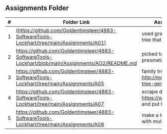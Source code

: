 
##  Assignments Folder

|   #   | Folder Link | Assignment Description |
| :---: | ----------- | ---------------------- |
|   1    |  [(https://github.com/Goldentimsteer/4883-SoftwareTools-Lockhart/tree/main/Assignments/A01)](https://github.com/Goldentimsteer/4883-SoftwareTools-Lockhart/tree/main/Assignments/A04)    | used graphviz online to create a tree that holds variables |
|   2    |https://github.com/Goldentimsteer/4883-SoftwareTools-Lockhart/blob/main/Assignments/AO2/README.md| picked topic for software tools presmetation |
|  3    | https://github.com/Goldentimsteer/4883-SoftwareTools-Lockhart/tree/main/Assignments/A05 | family tree data, generated from http://mcdemarco.net/tools/family-tree-generator/lineage.html |
|  4    | https://github.com/Goldentimsteer/4883-SoftwareTools-Lockhart/tree/main/Assignments/A07 | scrape data from https://wunderground.com/history and put the info into a table|
|  5| https://github.com/Goldentimsteer/4883-SoftwareTools-Lockhart/tree/main/Assignments/A08 | make a local server to host api data with multiple endpoints 
